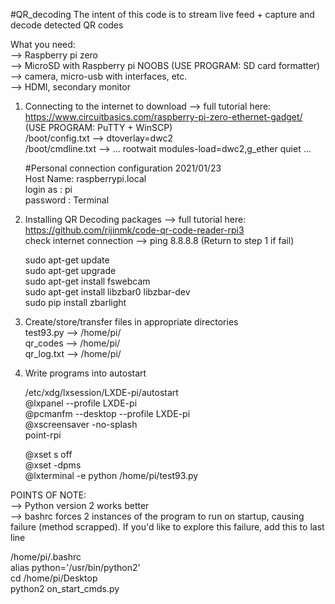#QR_decoding
The intent of this code is to stream live feed + capture and decode detected QR codes

What you need: <br/>
--> Raspberry pi zero <br/>
--> MicroSD with Raspberry pi NOOBS (USE PROGRAM: SD card formatter) <br/>
--> camera, micro-usb with interfaces, etc. <br/>
--> HDMI, secondary monitor <br/>

1) Connecting to the internet to download --> full tutorial here: https://www.circuitbasics.com/raspberry-pi-zero-ethernet-gadget/ <br/>
(USE PROGRAM: PuTTY + WinSCP) <br/>
/boot/config.txt --> dtoverlay=dwc2 <br/>
/boot/cmdline.txt --> ... rootwait modules-load=dwc2,g_ether quiet ... <br/>
    
   #Personal connection configuration 2021/01/23 <br/>
    Host Name: raspberrypi.local <br/>
    login as : pi <br/>
    password : Terminal <br/>

2. Installing QR Decoding packages --> full tutorial here: https://github.com/rijinmk/code-qr-code-reader-rpi3 <br/>
   check internet connection --> ping 8.8.8.8 (Return to step 1 if fail) <br/>
   
   sudo apt-get update <br/>
   sudo apt-get upgrade <br/>
   sudo apt-get install fswebcam <br/>
   sudo apt-get install libzbar0 libzbar-dev <br/>
   sudo pip install zbarlight <br/>
   
3. Create/store/transfer files in appropriate directories <br/>
   test93.py  --> /home/pi/ <br/>
   qr_codes   --> /home/pi/ <br/>
   qr_log.txt --> /home/pi/ <br/>

4. Write programs into autostart <br/>

   /etc/xdg/lxsession/LXDE-pi/autostart <br/>
   @lxpanel --profile LXDE-pi <br/>
   @pcmanfm --desktop --profile LXDE-pi <br/>
   @xscreensaver -no-splash <br/>
   point-rpi

   @xset s off <br/>
   @xset -dpms <br/>
   @lxterminal -e python /home/pi/test93.py <br/>
   
POINTS OF NOTE: <br/>
--> Python version 2 works better <br/>
--> bashrc forces 2 instances of the program to run on startup, causing failure (method scrapped). If you'd like to explore this failure, add this to last line <br/>

   /home/pi/.bashrc <br/>
   alias python='/usr/bin/python2' <br/>
   cd /home/pi/Desktop <br/>
   python2 on_start_cmds.py <br/>



   
   
